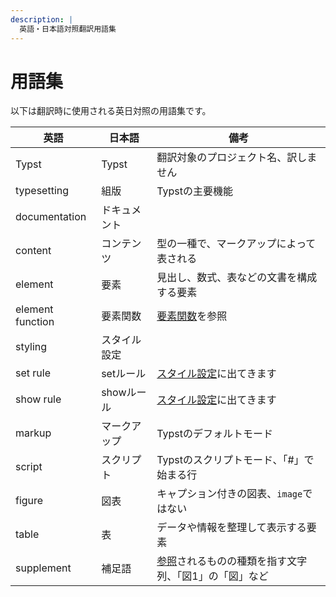```yaml
---
description: |
  英語・日本語対照翻訳用語集
---
```


# 用語集

以下は翻訳時に使用される英日対照の用語集です。

| 英語 | 日本語 | 備考 |
| --- | --- | --- |
| Typst | Typst | 翻訳対象のプロジェクト名、訳しません |
| typesetting | 組版 | Typstの主要機能 |
| documentation | ドキュメント |   |
| content | コンテンツ | 型の一種で、マークアップによって表される |
| element | 要素 | 見出し、数式、表などの文書を構成する要素 |
| element function | 要素関数 | [要素関数]($function/#element-functions)を参照 |
| styling | スタイル設定 |   |
| set rule | setルール | [スタイル設定]($styling)に出てきます |
| show rule | showルール | [スタイル設定]($styling)に出てきます |
| markup | マークアップ | Typstのデフォルトモード |
| script | スクリプト | Typstのスクリプトモード、「#」で始まる行 |
| figure | 図表 | キャプション付きの図表、`image`ではない |
| table | 表 | データや情報を整理して表示する要素 |
| supplement | 補足語 | [参照]($ref)されるものの種類を指す文字列、「図1」の「図」など |
